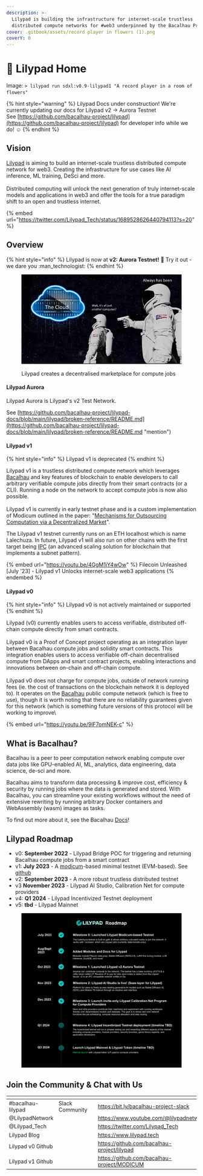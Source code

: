 ```yaml
---
description: >-
  Lilypad is building the infrastructure for internet-scale trustless
  distributed compute networks for #web3 underpinned by the Bacalhau Project.
cover: .gitbook/assets/record player in flowers (1).png
coverY: 0
---
```


# 🍃 Lilypad Home

Image: `> lilypad run sdxl:v0.9-lilypad1 "A record player in a room of flowers"`

{% hint style="warning" %}
Lilypad Docs under construction! We're currently updating our docs for Lilypad v2 -> Aurora Testnet\
See [https://github.com/bacalhau-project/lilypad](https://github.com/bacalhau-project/lilypad) for developer info while we do! :relaxed:
{% endhint %}

## Vision

[Lilypad](https://blog.lilypadnetwork.org) is aiming to build an internet-scale trustless distributed compute network for web3. Creating the infrastructure for use cases like AI inference, ML training, DeSci and more.\
\
Distributed computing will unlock the next generation of truly internet-scale models and applications in web3 and offer the tools for a true paradigm shift to an open and trustless internet.

{% embed url="https://twitter.com/Lilypad_Tech/status/1689528626440794113?s=20" %}

## Overview

{% hint style="info" %}
Lilypad is now at **v2: Aurora Testnet!** 🎉 Try it out - we dare you :man\_technologist:
{% endhint %}

<figure><img src=".gitbook/assets/image (16) (1) (1).png" alt=""><figcaption><p>Lilypad creates a decentralised marketplace for compute jobs</p></figcaption></figure>

#### Lilypad Aurora

Lilypad Aurora is Lilypad's v2 Test Network.

See [https://github.com/bacalhau-project/lilypad-docs/blob/main/lilypad/broken-reference/README.md](https://github.com/bacalhau-project/lilypad-docs/blob/main/lilypad/broken-reference/README.md "mention")

#### Lilypad v1

{% hint style="info" %}
Lilypad v1 is deprecated
{% endhint %}

Lilypad v1 is a trustless distributed compute network which leverages [Bacalhau](https://docs.bacalhau.org) and key features of blockchain to enable developers to call arbitrary verifiable compute jobs directly from their smart contracts (or a CLI). Running a node on the network to accept compute jobs is now also possible.\
\
Lilypad v1 is currently in early testnet phase and is a custom implementation of Modicum outlined in the paper: "[Mechanisms for Outsourcing Computation via a Decentralized Market](https://dl.acm.org/doi/pdf/10.1145/3401025.3401737)".

The Lilypad v1 testnet currently runs on an ETH localhost which is name Lalechuza. In future, Lilypad v1 will also run on other chains with the first target being [IPC](https://ipc.space) (an advanced scaling solution for blockchain that implements a subnet pattern).

{% embed url="https://youtu.be/4GgM1jY4wOw" %}
Filecoin Unleashed \[July '23] - Lilypad v1 Unlocks internet-scale web3 applications
{% endembed %}

#### Lilypad v0

{% hint style="info" %}
Lilypad v0 is not actively maintained or supported
{% endhint %}

Lilypad (v0) currently enables users to access verifiable, distributed off-chain compute directly from smart contracts.\
\
Lilypad v0 is a Proof of Concept project operating as an integration layer between Bacalhau compute jobs and solidity smart contracts. This integration enables users to access verifiable off-chain decentralised compute from DApps and smart contract projects, enabling interactions and innovations between on-chain and off-chain compute.\
\
Lilypad v0 does not charge for compute jobs, outside of network running fees (ie. the cost of transactions on the blockchain network it is deployed to). It operates on the [Bacalhau](https://www.docs.bacalhau.org) public compute network (which is free to use), though it is worth noting that there are no reliability guarantees given for this network (which is something future versions of this protocol will be working to improve\\

{% embed url="https://youtu.be/9lF7omNEK-c" %}

## What is Bacalhau?

Bacalhau is a peer to peer computation network enabling compute over data jobs like GPU-enabled AI, ML, analytics, data engineering, data science, de-sci and more.

Bacalhau aims to transform data processing & improve cost, efficiency & security by running jobs where the data is generated and stored. With Bacalhau, you can streamline your existing workflows without the need of extensive rewriting by running arbitrary Docker containers and WebAssembly (wasm) images as tasks.

To find out more about it, see the Bacalhau [Docs](https://docs.bacalhau.org/)!

## Lilypad Roadmap

* v0: **September 2022** - Lilypad Bridge POC for triggering and returning Bacalhau compute jobs from a smart contract
* v1: **July 2023** - A [modicum](https://dl.acm.org/doi/pdf/10.1145/3401025.3401737)-based minimal testnet (EVM-based). See [github](https://github.com/bacalhau-project/lilypad-modicum)
* v2: **September 2023** - A more robust trustless distributed testnet
* v3 **November 2023** - Lilypad AI Studio, Calibration Net for compute providers
* v4: **Q1 2024** - Lilypad Incentivized Testnet deployment
* v5: **tbd** - Lilypad Mainnet

<figure><img src=".gitbook/assets/LilyRoadmap.png" alt=""><figcaption></figcaption></figure>

## Join the Community & Chat with Us

<table data-column-title-hidden data-view="cards"><thead><tr><th></th><th data-hidden></th><th data-hidden></th><th data-hidden data-card-target data-type="content-ref"></th><th data-hidden data-card-cover data-type="files"></th></tr></thead><tbody><tr><td>#bacalhau-lilypad</td><td>Slack Community</td><td></td><td><a href="https://bit.ly/bacalhau-project-slack">https://bit.ly/bacalhau-project-slack</a></td><td><a href=".gitbook/assets/slack.png">slack.png</a></td></tr><tr><td>@LilypadNetwork</td><td></td><td></td><td><a href="https://www.youtube.com/@lilypadnetwork">https://www.youtube.com/@lilypadnetwork</a></td><td><a href=".gitbook/assets/8gzcr6RpGStvZFA2qRt4v6.jpg">8gzcr6RpGStvZFA2qRt4v6.jpg</a></td></tr><tr><td>@Lilypad_Tech</td><td></td><td></td><td><a href="https://twitter.com/Lilypad_Tech">https://twitter.com/Lilypad_Tech</a></td><td><a href=".gitbook/assets/twitter.jpeg">twitter.jpeg</a></td></tr><tr><td>Lilypad Blog</td><td></td><td></td><td><a href="https://www.lilypad.tech">https://www.lilypad.tech</a></td><td><a href=".gitbook/assets/Lilypad Pitch Deck Logo.png">Lilypad Pitch Deck Logo.png</a></td></tr><tr><td>Lilypad v0 Github</td><td></td><td></td><td><a href="https://github.com/bacalhau-project/lilypad">https://github.com/bacalhau-project/lilypad</a></td><td><a href=".gitbook/assets/github.png">github.png</a></td></tr><tr><td>Lilypad v1 Github</td><td></td><td></td><td><a href="https://github.com/bacalhau-project/MODICUM">https://github.com/bacalhau-project/MODICUM</a></td><td><a href=".gitbook/assets/github.png">github.png</a></td></tr></tbody></table>
